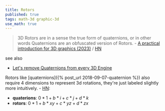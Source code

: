 ```yaml
---
title: Rotors
published: true
tags: math-3d graphic-3d
use_math: true
---
```

> 3D Rotors are in a sense the true form of quaternions, or in other words Quaternions are an obfuscated version of Rotors. - [A practical introduction for 3D graphics (2023)](https://jacquesheunis.com/post/rotors/) / [HN](https://news.ycombinator.com/item?id=43234510)

see also
- [Let's remove Quaternions from every 3D Engine](https://marctenbosch.com/quaternions/)

Rotors like [quaternions]({% post_url 2018-09-07-quaternion %}) also require 4 dimensions to represent 3d rotations, they're just labeled slightly more intuitively. - [HN](https://news.ycombinator.com/item?id=43268272):

- **quaterions**: $0*1 + b*i + c*j + d*k$
- **rotors**:  $0*1 + b*xy + c*yz + d*zx$

[![]()]()